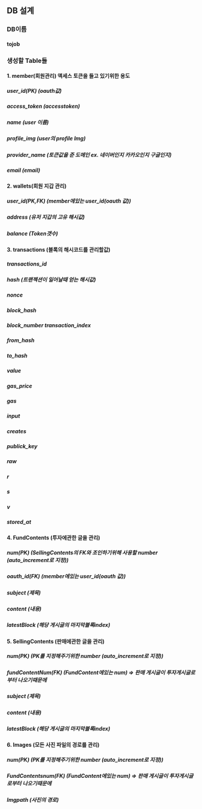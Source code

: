 ## DB 설계

### DB이름 

#### tojob



### 생성할 Table들



#### 1. member(회원관리) 액세스 토큰을 들고 있기위한 용도

##### user_id(PK) (oauth값)

##### access_token (accesstoken)

##### name (user 이름)

##### profile_img (user의 profile Img)

##### provider_name (토큰값을 준 도메인 ex. 네이버인지 카카오인지 구글인지)

##### email (email)



#### 2. wallets(회원 지갑 관리) 

##### user_id(PK,FK) (member에있는 user_id(oauth 값))

#####  address (유저 지갑의 고유 해시값)

##### balance (Token갯수)



#### 3. transactions (블록의 해시코드를 관리할값)

##### transactions_id

##### hash (트랜젝션이 일어날때 얻는 해시값)

##### nonce 

##### block_hash 

##### block_number transaction_index 

##### from_hash 

##### to_hash 

##### value 

##### gas_price 

##### gas 

##### input  

##### creates

##### publick_key

##### raw 

##### r

##### s

##### v 

##### stored_at



#### 4. FundContents (투자에관한 글을 관리)

##### num(PK) (SellingContents의 FK와 조인하기위해 사용할 number (auto_increment로 지정))

##### oauth_id(FK) (member에있는 user_id(oauth 값))

##### subject (제목)

##### content (내용)

##### latestBlock (해당 게시글의 마지막블록index)



#### 5. SellingContents (판매에관한 글을 관리)

##### num(PK) (PK를 지정해주기위한 number (auto_increment로 지정))

##### fundContentNum(FK) (FundContent에있는 num) => 판매 게시글이 투자게시글로부터 나오기때문에

##### subject (제목)

##### content (내용)

##### latestBlock (해당 게시글의 마지막블록index)



#### 6. Images (모든 사진 파일의 경로를 관리)

##### num(PK) (PK를 지정해주기위한 number (auto_increment로 지정))

##### FundContentsnum(FK) (FundContent에있는 num) => 판매 게시글이 투자게시글로부터 나오기때문에

##### Imgpath (사진의 경로)



















































































































































































































